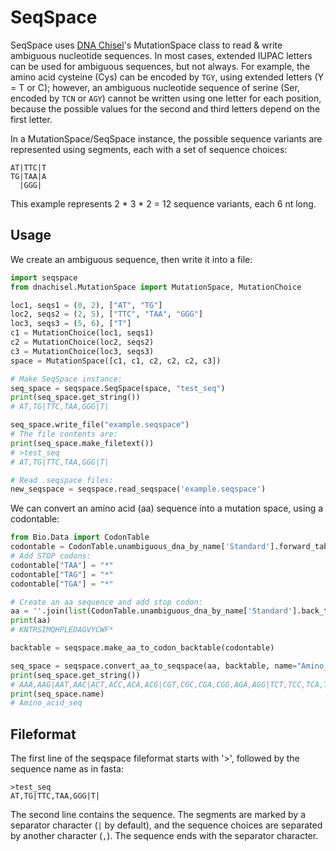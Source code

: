 # SeqSpace

SeqSpace uses [DNA Chisel](https://github.com/Edinburgh-Genome-Foundry/DnaChisel)'s MutationSpace class to read & write ambiguous nucleotide sequences. In most cases, extended IUPAC letters can be used for ambiguous sequences, but not always. For example, the amino acid cysteine (Cys) can be encoded by `TGY`, using extended letters (Y = T or C); however, an ambiguous nucleotide sequence of serine (Ser, encoded by `TCN` or `AGY`) cannot be written using one letter for each position, because the possible values for the second and third letters depend on the first letter.

In a MutationSpace/SeqSpace instance, the possible sequence variants are represented using segments, each with a set of sequence choices:

    AT|TTC|T
    TG|TAA|A 
      |GGG| 

This example represents 2 * 3 * 2 = 12 sequence variants, each 6 nt long.


## Usage

We create an ambiguous sequence, then write it into a file:

```python
import seqspace
from dnachisel.MutationSpace import MutationSpace, MutationChoice

loc1, seqs1 = (0, 2), ["AT", "TG"]
loc2, seqs2 = (2, 5), ["TTC", "TAA", "GGG"]
loc3, seqs3 = (5, 6), ["T"]
c1 = MutationChoice(loc1, seqs1)
c2 = MutationChoice(loc2, seqs2)
c3 = MutationChoice(loc3, seqs3)
space = MutationSpace([c1, c1, c2, c2, c2, c3])

# Make SeqSpace instance:
seq_space = seqspace.SeqSpace(space, "test_seq")
print(seq_space.get_string())
# AT,TG|TTC,TAA,GGG|T|

seq_space.write_file("example.seqspace")
# The file contents are:
print(seq_space.make_filetext())
# >test_seq
# AT,TG|TTC,TAA,GGG|T|

# Read .seqspace files:
new_seqspace = seqspace.read_seqspace('example.seqspace')
```

We can convert an amino acid (aa) sequence into a mutation space, using a codontable:

```python
from Bio.Data import CodonTable
codontable = CodonTable.unambiguous_dna_by_name['Standard'].forward_table
# Add STOP codons:
codontable["TAA"] = "*"
codontable["TAG"] = "*"
codontable["TGA"] = "*"

# Create an aa sequence and add stop codon:
aa = ''.join(list(CodonTable.unambiguous_dna_by_name['Standard'].back_table.keys())[:-1]) + '*'
print(aa)
# KNTRSIMQHPLEDAGVYCWF*

backtable = seqspace.make_aa_to_codon_backtable(codontable)

seq_space = seqspace.convert_aa_to_seqspace(aa, backtable, name="Amino_acid_seq")
print(seq_space.get_string())
# AAA,AAG|AAT,AAC|ACT,ACC,ACA,ACG|CGT,CGC,CGA,CGG,AGA,AGG|TCT,TCC,TCA,TCG,AGT,AGC|ATT,ATC,ATA|ATG|CAA,CAG|CAT,CAC|CCT,CCC,CCA,CCG|TTA,TTG,CTT,CTC,CTA,CTG|GAA,GAG|GAT,GAC|GCT,GCC,GCA,GCG|GGT,GGC,GGA,GGG|GTT,GTC,GTA,GTG|TAT,TAC|TGT,TGC|TGG|TTT,TTC|TAA,TAG,TGA|
print(seq_space.name)
# Amino_acid_seq
```

## Fileformat

The first line of the seqspace fileformat starts with '>', followed by the sequence name as in fasta: 

    >test_seq
    AT,TG|TTC,TAA,GGG|T|

The second line contains the sequence. The segments are marked by a separator character (`|` by default), and the sequence choices are separated by another character (`,`). The sequence ends with the separator character.


